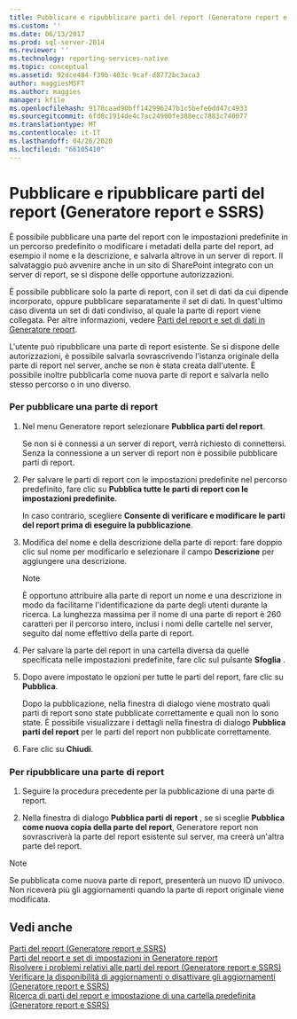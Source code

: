```yaml
---
title: Pubblicare e ripubblicare parti del report (Generatore report e SSRS) | Microsoft Docs
ms.custom: ''
ms.date: 06/13/2017
ms.prod: sql-server-2014
ms.reviewer: ''
ms.technology: reporting-services-native
ms.topic: conceptual
ms.assetid: 92dce484-f39b-403c-9caf-d8772bc3aca3
author: maggiesMSFT
ms.author: maggies
manager: kfile
ms.openlocfilehash: 9178caad90bff142996247b1c5befe6dd47c4933
ms.sourcegitcommit: 6fd8c1914de4c7ac24900fe388ecc7883c740077
ms.translationtype: MT
ms.contentlocale: it-IT
ms.lasthandoff: 04/26/2020
ms.locfileid: "66105410"
---
```

# <a name="publish-and-republish-report-parts-report-builder-and-ssrs"></a>Pubblicare e ripubblicare parti del report (Generatore report e SSRS)
  È possibile pubblicare una parte del report con le impostazioni predefinite in un percorso predefinito o modificare i metadati della parte del report, ad esempio il nome e la descrizione, e salvarla altrove in un server di report. Il salvataggio può avvenire anche in un sito di SharePoint integrato con un server di report, se si dispone delle opportune autorizzazioni.  
  
 È possibile pubblicare solo la parte di report, con il set di dati da cui dipende incorporato, oppure pubblicare separatamente il set di dati. In quest'ultimo caso diventa un set di dati condiviso, al quale la parte di report viene collegata. Per altre informazioni, vedere [Parti del report e set di dati in Generatore report](../report-data/report-parts-and-datasets-in-report-builder.md).  
  
 L'utente può ripubblicare una parte di report esistente. Se si dispone delle autorizzazioni, è possibile salvarla sovrascrivendo l'istanza originale della parte di report nel server, anche se non è stata creata dall'utente. È possibile inoltre pubblicarla come nuova parte di report e salvarla nello stesso percorso o in uno diverso.  
  
### <a name="to-publish-a-report-part"></a>Per pubblicare una parte di report  
  
1.  Nel menu Generatore report selezionare **Pubblica parti del report**.  
  
     Se non si è connessi a un server di report, verrà richiesto di connettersi. Senza la connessione a un server di report non è possibile pubblicare parti di report.  
  
2.  Per salvare le parti di report con le impostazioni predefinite nel percorso predefinito, fare clic su **Pubblica tutte le parti di report con le impostazioni predefinite**.  
  
     In caso contrario, scegliere **Consente di verificare e modificare le parti del report prima di eseguire la pubblicazione**.  
  
3.  Modifica del nome e della descrizione della parte di report: fare doppio clic sul nome per modificarlo e selezionare il campo **Descrizione** per aggiungere una descrizione.  
  
    > [!NOTE]  
    >  È opportuno attribuire alla parte di report un nome e una descrizione in modo da facilitarne l'identificazione da parte degli utenti durante la ricerca. La lunghezza massima per il nome di una parte di report è 260 caratteri per il percorso intero, inclusi i nomi delle cartelle nel server, seguito dal nome effettivo della parte di report.  
  
4.  Per salvare la parte del report in una cartella diversa da quelle specificata nelle impostazioni predefinite, fare clic sul pulsante **Sfoglia** .  
  
5.  Dopo avere impostato le opzioni per tutte le parti del report, fare clic su **Pubblica**.  
  
     Dopo la pubblicazione, nella finestra di dialogo viene mostrato quali parti di report sono state pubblicate correttamente e quali non lo sono state. È possibile visualizzare i dettagli nella finestra di dialogo **Pubblica parti del report** per le parti del report non pubblicate correttamente.  
  
6.  Fare clic su **Chiudi**.  
  
### <a name="to-republish-a-report-part"></a>Per ripubblicare una parte di report  
  
1.  Seguire la procedura precedente per la pubblicazione di una parte di report.  
  
2.  Nella finestra di dialogo **Pubblica parti di report** , se si sceglie **Pubblica come nuova copia della parte del report**, Generatore report non sovrascriverà la parte del report esistente sul server, ma creerà un'altra parte del report.  
  
> [!NOTE]  
>  Se pubblicata come nuova parte di report, presenterà un nuovo ID univoco. Non riceverà più gli aggiornamenti quando la parte di report originale viene modificata.  
  
## <a name="see-also"></a>Vedi anche  
 [Parti del report &#40;Generatore report e SSRS&#41;](../report-parts-report-builder-and-ssrs.md)   
 [Parti del report e set di impostazioni in Generatore report](../report-data/report-parts-and-datasets-in-report-builder.md)   
 [Risolvere i problemi relativi alle parti del report &#40;Generatore report e SSRS&#41;](../troubleshoot-report-parts-report-builder-and-ssrs.md)   
 [Verificare la disponibilità di aggiornamenti o disattivare gli aggiornamenti &#40;Generatore report e SSRS&#41;](../check-for-updates-or-turn-updates-off-report-builder-and-ssrs.md)   
 [Ricerca di parti del report e impostazione di una cartella predefinita &#40;Generatore report e SSRS&#41;](browse-for-report-parts-and-set-a-default-folder-report-builder-and-ssrs.md)  
  
  
